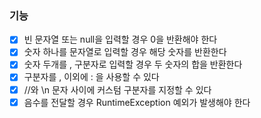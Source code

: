 ### 기능
- [x] 빈 문자열 또는 null을 입력할 경우 0을 반환해야 한다
- [x] 숫자 하나를 문자열로 입력할 경우 해당 숫자를 반환한다
- [x] 숫자 두개를 , 구분자로 입력할 경우 두 숫자의 합을 반환한다
- [x] 구분자를 , 이외에 : 을 사용할 수 있다
- [x] //와 \n 문자 사이에 커스텀 구분자를 지정할 수 있다
- [x] 음수를 전달할 경우 RuntimeException 예외가 발생해야 한다